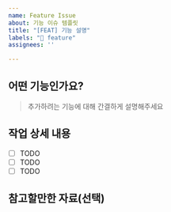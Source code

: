 ```yaml
---
name: Feature Issue
about: 기능 이슈 템플릿
title: "[FEAT] 기능 설명"
labels: "📱 feature"
assignees: ''

---
```


## 어떤 기능인가요?

> 추가하려는 기능에 대해 간결하게 설명해주세요

## 작업 상세 내용

- [ ] TODO
- [ ] TODO
- [ ] TODO

## 참고할만한 자료(선택)
